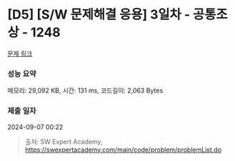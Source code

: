 # [D5] [S/W 문제해결 응용] 3일차 - 공통조상 - 1248 

[문제 링크](https://swexpertacademy.com/main/code/problem/problemDetail.do?contestProbId=AV15PTkqAPYCFAYD) 

### 성능 요약

메모리: 29,092 KB, 시간: 131 ms, 코드길이: 2,063 Bytes

### 제출 일자

2024-09-07 00:22



> 출처: SW Expert Academy, https://swexpertacademy.com/main/code/problem/problemList.do